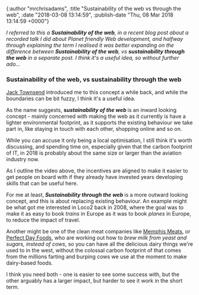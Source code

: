 

{:author "mrchrisadams", :title "Sustainability of the web vs through the web", :date "2018-03-08 13:14:59", :publish-date "Thu, 08 Mar 2018 13:14:59 +0000"}



<!-- content below -->

<em>I referred to this a <strong>Sustainability of the web</strong>, in a recent blog post about a recorded talk I did about Planet friendly Web development, and halfway through explaining the term I realised it was better expanding on the difference between <strong>Sustainability of the web</strong>, vs <strong>sustainability through the web</strong> in a separate post. I think it's a useful idea, so without further ado…
</em>

<h3>Sustainability of the web, vs sustainability through the web</h3>

<a href="https://twitter.com/jacktownsend_">Jack Townsend</a> introduced me to this concept a while back, and while the boundaries can be bit fuzzy, I think it's a useful idea.

As the name suggests, <strong>s<em>ustainability of the web </em></strong>is an inward looking concept - mainly concerned with making the web as it currently is have a lighter environmental footprint, as it supports the existing behaviour we take part in, like staying in touch with each other, shopping online and so on.

While you can accuse it only being a local optimisation, I still think it's worth discussing, and spending time on, especially given that the carbon footprint of IT, in 2018 is probably about the same size or larger than the aviation industry now.

As I outline the video above, the incentives are aligned to make it easier to get people on board with if they already have invested years developing skills that can be useful here.

For me at least,<em><strong> Sustainability through the web </strong></em>is a more outward looking concept, and this is about replacing existing behaviour. An example might be what got me interested in Loco2 back in 2008, where the goal was to make it as easy to book <em>trains</em> in Europe as it was to book <em>planes</em> in Europe, to reduce the impact of travel.

Another might be one of the clean meat companies like <a href="http://www.memphismeats.com/">Memphis Meats,</a> or <a href="http://www.perfectdayfoods.com/">Perfect Day Foods</a>, who are working out how to <em>brew milk from yeast and sugars, instead of cows</em>, so you can have all the delicious dairy things we're used to in the west, without the colossal carbon footprint of that comes from the millions farting and burping cows we use at the moment to make dairy-based foods.

I think you need both - one is easier to see some success with, but the other arguably has a larger impact, but harder to see it work in the short term.

